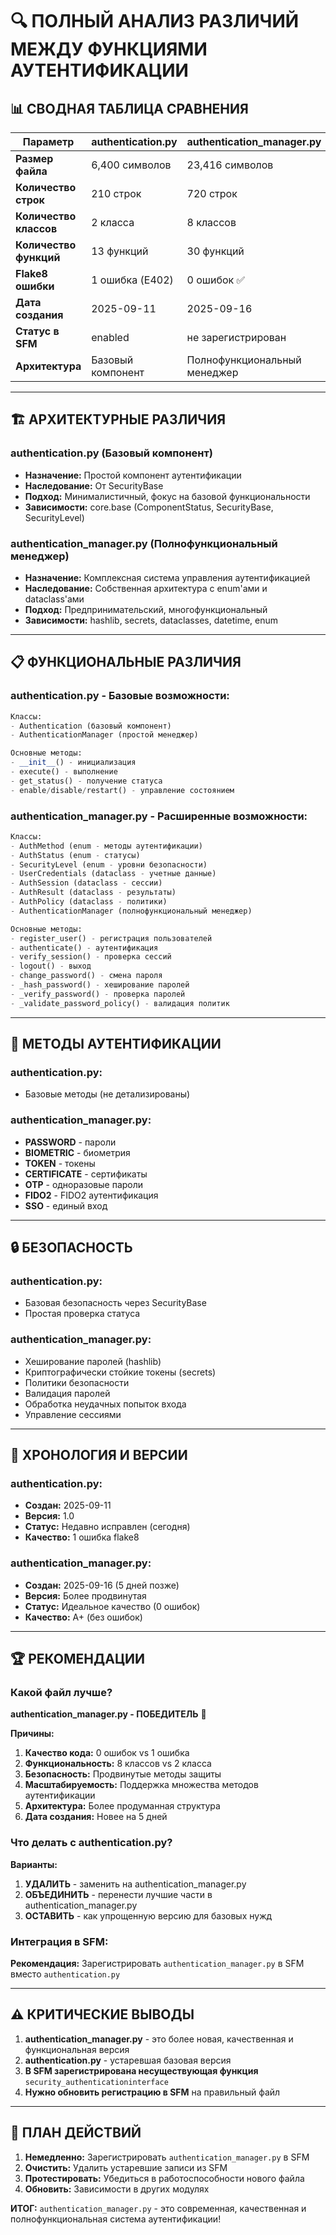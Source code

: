 # 🔍 ПОЛНЫЙ АНАЛИЗ РАЗЛИЧИЙ МЕЖДУ ФУНКЦИЯМИ АУТЕНТИФИКАЦИИ

## 📊 **СВОДНАЯ ТАБЛИЦА СРАВНЕНИЯ**

| Параметр | authentication.py | authentication_manager.py |
|----------|-------------------|---------------------------|
| **Размер файла** | 6,400 символов | 23,416 символов |
| **Количество строк** | 210 строк | 720 строк |
| **Количество классов** | 2 класса | 8 классов |
| **Количество функций** | 13 функций | 30 функций |
| **Flake8 ошибки** | 1 ошибка (E402) | 0 ошибок ✅ |
| **Дата создания** | 2025-09-11 | 2025-09-16 |
| **Статус в SFM** | enabled | не зарегистрирован |
| **Архитектура** | Базовый компонент | Полнофункциональный менеджер |

---

## 🏗️ **АРХИТЕКТУРНЫЕ РАЗЛИЧИЯ**

### **authentication.py (Базовый компонент)**
- **Назначение:** Простой компонент аутентификации
- **Наследование:** От SecurityBase
- **Подход:** Минималистичный, фокус на базовой функциональности
- **Зависимости:** core.base (ComponentStatus, SecurityBase, SecurityLevel)

### **authentication_manager.py (Полнофункциональный менеджер)**
- **Назначение:** Комплексная система управления аутентификацией
- **Наследование:** Собственная архитектура с enum'ами и dataclass'ами
- **Подход:** Предпринимательский, многофункциональный
- **Зависимости:** hashlib, secrets, dataclasses, datetime, enum

---

## 📋 **ФУНКЦИОНАЛЬНЫЕ РАЗЛИЧИЯ**

### **authentication.py - Базовые возможности:**
```python
Классы:
- Authentication (базовый компонент)
- AuthenticationManager (простой менеджер)

Основные методы:
- __init__() - инициализация
- execute() - выполнение
- get_status() - получение статуса
- enable/disable/restart() - управление состоянием
```

### **authentication_manager.py - Расширенные возможности:**
```python
Классы:
- AuthMethod (enum - методы аутентификации)
- AuthStatus (enum - статусы)
- SecurityLevel (enum - уровни безопасности)
- UserCredentials (dataclass - учетные данные)
- AuthSession (dataclass - сессии)
- AuthResult (dataclass - результаты)
- AuthPolicy (dataclass - политики)
- AuthenticationManager (полнофункциональный менеджер)

Основные методы:
- register_user() - регистрация пользователей
- authenticate() - аутентификация
- verify_session() - проверка сессий
- logout() - выход
- change_password() - смена пароля
- _hash_password() - хеширование паролей
- _verify_password() - проверка паролей
- _validate_password_policy() - валидация политик
```

---

## 🎯 **МЕТОДЫ АУТЕНТИФИКАЦИИ**

### **authentication.py:**
- Базовые методы (не детализированы)

### **authentication_manager.py:**
- **PASSWORD** - пароли
- **BIOMETRIC** - биометрия
- **TOKEN** - токены
- **CERTIFICATE** - сертификаты
- **OTP** - одноразовые пароли
- **FIDO2** - FIDO2 аутентификация
- **SSO** - единый вход

---

## 🔒 **БЕЗОПАСНОСТЬ**

### **authentication.py:**
- Базовая безопасность через SecurityBase
- Простая проверка статуса

### **authentication_manager.py:**
- Хеширование паролей (hashlib)
- Криптографически стойкие токены (secrets)
- Политики безопасности
- Валидация паролей
- Обработка неудачных попыток входа
- Управление сессиями

---

## 📅 **ХРОНОЛОГИЯ И ВЕРСИИ**

### **authentication.py:**
- **Создан:** 2025-09-11
- **Версия:** 1.0
- **Статус:** Недавно исправлен (сегодня)
- **Качество:** 1 ошибка flake8

### **authentication_manager.py:**
- **Создан:** 2025-09-16 (5 дней позже)
- **Версия:** Более продвинутая
- **Статус:** Идеальное качество (0 ошибок)
- **Качество:** A+ (без ошибок)

---

## 🏆 **РЕКОМЕНДАЦИИ**

### **Какой файл лучше?**

**authentication_manager.py - ПОБЕДИТЕЛЬ** 🥇

**Причины:**
1. **Качество кода:** 0 ошибок vs 1 ошибка
2. **Функциональность:** 8 классов vs 2 класса
3. **Безопасность:** Продвинутые методы защиты
4. **Масштабируемость:** Поддержка множества методов аутентификации
5. **Архитектура:** Более продуманная структура
6. **Дата создания:** Новее на 5 дней

### **Что делать с authentication.py?**

**Варианты:**
1. **УДАЛИТЬ** - заменить на authentication_manager.py
2. **ОБЪЕДИНИТЬ** - перенести лучшие части в authentication_manager.py
3. **ОСТАВИТЬ** - как упрощенную версию для базовых нужд

### **Интеграция в SFM:**

**Рекомендация:** Зарегистрировать `authentication_manager.py` в SFM вместо `authentication.py`

---

## ⚠️ **КРИТИЧЕСКИЕ ВЫВОДЫ**

1. **authentication_manager.py** - это более новая, качественная и функциональная версия
2. **authentication.py** - устаревшая базовая версия
3. **В SFM зарегистрирована несуществующая функция** `security_authenticationinterface`
4. **Нужно обновить регистрацию в SFM** на правильный файл

---

## 🎯 **ПЛАН ДЕЙСТВИЙ**

1. **Немедленно:** Зарегистрировать `authentication_manager.py` в SFM
2. **Очистить:** Удалить устаревшие записи из SFM
3. **Протестировать:** Убедиться в работоспособности нового файла
4. **Обновить:** Зависимости в других модулях

**ИТОГ:** `authentication_manager.py` - это современная, качественная и полнофункциональная система аутентификации!